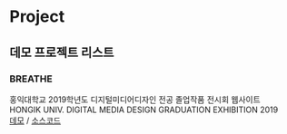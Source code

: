 # Project

## 데모 프로젝트 리스트

### BREATHE
홍익대학교 2019학년도 디지털미디어디자인 전공 졸업작품 전시회 웹사이트
<br>
HONGIK UNIV. DIGITAL MEDIA DESIGN GRADUATION EXHIBITION 2019
<br>
[데모](https://daekyo-jeong.github.io/Project/breathe-demo/) / 
[소스코드](https://github.com/Daekyo-Jeong/Project/tree/main/breathe-demo)
